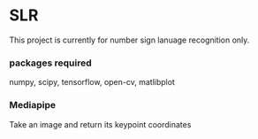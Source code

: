 # SLR
This project is currently for number sign lanuage recognition only. 

### packages required
numpy, scipy, tensorflow, open-cv, matlibplot

### Mediapipe
Take an image and return its keypoint coordinates
